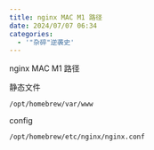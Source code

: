 ```yaml
---
title: nginx MAC M1 路径
date: 2024/07/07 06:34
categories:
  - '"杂碎"逆袭史'
---
```

nginx MAC M1 路径

静态文件
```
/opt/homebrew/var/www
```

config
```
/opt/homebrew/etc/nginx/nginx.conf
```

